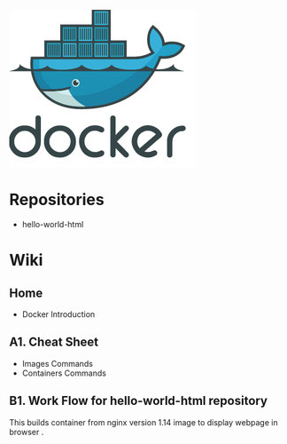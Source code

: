 
![Docker Logo](https://github.com/cusey/ImageForWiki/blob/master/Logos/Docker.PNG)
# Repositories 
* hello-world-html
# Wiki
## Home 
* Docker Introduction
## A1. Cheat Sheet
* Images Commands 
* Containers Commands  
## B1. Work Flow for hello-world-html repository
This builds container from nginx version 1.14 image to display webpage in browser . 

